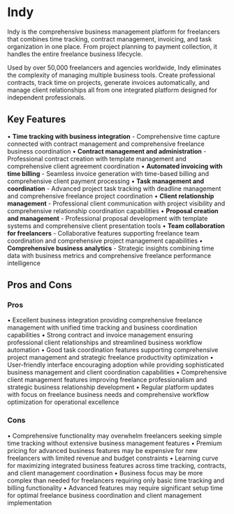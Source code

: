 # Indy

Indy is the comprehensive business management platform for freelancers that combines time tracking, contract management, invoicing, and task organization in one place. From project planning to payment collection, it handles the entire freelance business lifecycle.

Used by over 50,000 freelancers and agencies worldwide, Indy eliminates the complexity of managing multiple business tools. Create professional contracts, track time on projects, generate invoices automatically, and manage client relationships all from one integrated platform designed for independent professionals.

## Key Features

• **Time tracking with business integration** - Comprehensive time capture connected with contract management and comprehensive freelance business coordination
• **Contract management and administration** - Professional contract creation with template management and comprehensive client agreement coordination
• **Automated invoicing with time billing** - Seamless invoice generation with time-based billing and comprehensive client payment processing
• **Task management and coordination** - Advanced project task tracking with deadline management and comprehensive freelance project coordination
• **Client relationship management** - Professional client communication with project visibility and comprehensive relationship coordination capabilities
• **Proposal creation and management** - Professional proposal development with template systems and comprehensive client presentation tools
• **Team collaboration for freelancers** - Collaborative features supporting freelance team coordination and comprehensive project management capabilities
• **Comprehensive business analytics** - Strategic insights combining time data with business metrics and comprehensive freelance performance intelligence

## Pros and Cons

### Pros
• Excellent business integration providing comprehensive freelance management with unified time tracking and business coordination capabilities
• Strong contract and invoice management ensuring professional client relationships and streamlined business workflow automation
• Good task coordination features supporting comprehensive project management and strategic freelance productivity optimization
• User-friendly interface encouraging adoption while providing sophisticated business management and client coordination capabilities
• Comprehensive client management features improving freelance professionalism and strategic business relationship development
• Regular platform updates with focus on freelance business needs and comprehensive workflow optimization for operational excellence

### Cons
• Comprehensive functionality may overwhelm freelancers seeking simple time tracking without extensive business management features
• Premium pricing for advanced business features may be expensive for new freelancers with limited revenue and budget constraints
• Learning curve for maximizing integrated business features across time tracking, contracts, and client management coordination
• Business focus may be more complex than needed for freelancers requiring only basic time tracking and billing functionality
• Advanced features may require significant setup time for optimal freelance business coordination and client management implementation
